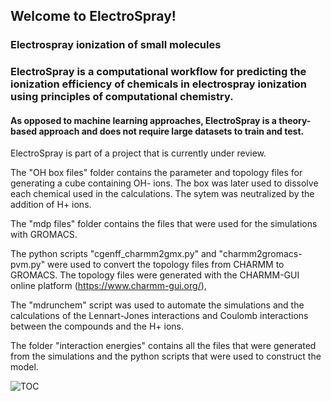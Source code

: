 ## Welcome to ElectroSpray!

### Electrospray ionization of small molecules
### ElectroSpray is a computational workflow for predicting the ionization efficiency of chemicals in electrospray ionization using principles of computational chemistry. 

#### As opposed to machine learning approaches, ElectroSpray is a theory-based approach and does not require large datasets to train and test. 

ElectroSpray is part of a project that is currently under review. 

The "OH box files" folder contains the parameter and topology files for generating a cube containing OH- ions. The box was later used to dissolve each chemical used in the calculations. The sytem was neutralized by the addition of H+ ions. 

The "mdp files" folder contains the files that were used for the simulations with GROMACS.

The python scripts "cgenff_charmm2gmx.py" and "charmm2gromacs-pvm.py" were used to convert the topology files from CHARMM to GROMACS. The topology files were generated with the CHARMM-GUI online platform (https://www.charmm-gui.org/),

The "mdrunchem" script was used to automate the simulations and the calculations of the Lennart-Jones interactions and Coulomb interactions between the compounds and the H+ ions.

The folder "interaction energies" contains all the files that were generated from the simulations and the python scripts that were used to construct the model.

![TOC](https://github.com/dimitriabrahamsson/electro-chem/assets/56902317/c06dd01a-6b5f-47b1-8b60-d9c914593ef9)
